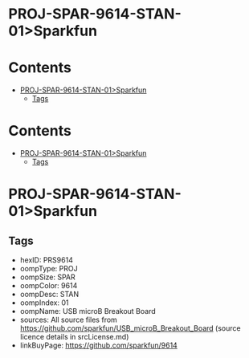 
PROJ-SPAR-9614-STAN-01>Sparkfun
===============================

Contents
========

* [PROJ-SPAR-9614-STAN-01>Sparkfun](#proj-spar-9614-stan-01sparkfun)
	* [Tags](#tags)

Contents
========

* [PROJ-SPAR-9614-STAN-01>Sparkfun](#proj-spar-9614-stan-01sparkfun)
	* [Tags](#tags)

# PROJ-SPAR-9614-STAN-01>Sparkfun

## Tags

- hexID: PRS9614
- oompType: PROJ
- oompSize: SPAR
- oompColor: 9614
- oompDesc: STAN
- oompIndex: 01
- oompName: USB microB Breakout Board
- sources: All source files from https://github.com/sparkfun/USB_microB_Breakout_Board (source licence details in srcLicense.md)
- linkBuyPage: https://github.com/sparkfun/9614
